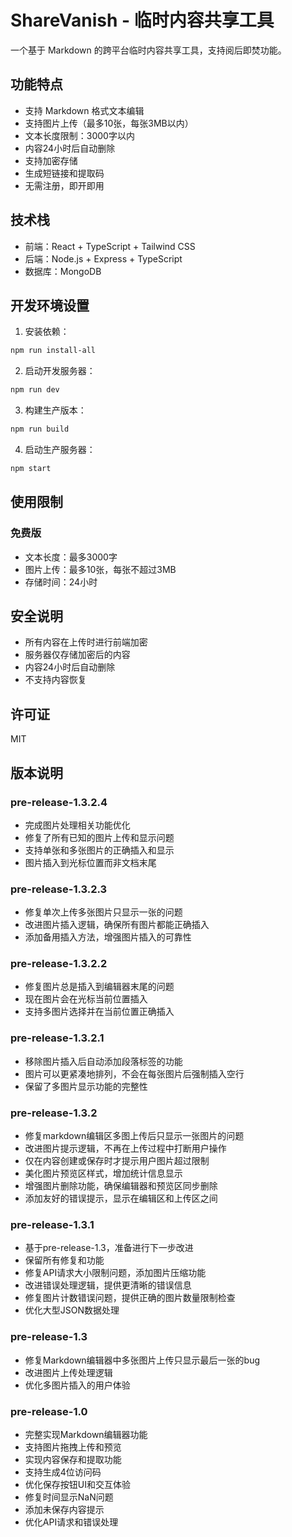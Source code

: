 # ShareVanish - 临时内容共享工具

一个基于 Markdown 的跨平台临时内容共享工具，支持阅后即焚功能。

## 功能特点

- 支持 Markdown 格式文本编辑
- 支持图片上传（最多10张，每张3MB以内）
- 文本长度限制：3000字以内
- 内容24小时后自动删除
- 支持加密存储
- 生成短链接和提取码
- 无需注册，即开即用

## 技术栈

- 前端：React + TypeScript + Tailwind CSS
- 后端：Node.js + Express + TypeScript
- 数据库：MongoDB

## 开发环境设置

1. 安装依赖：
```bash
npm run install-all
```

2. 启动开发服务器：
```bash
npm run dev
```

3. 构建生产版本：
```bash
npm run build
```

4. 启动生产服务器：
```bash
npm start
```

## 使用限制

### 免费版
- 文本长度：最多3000字
- 图片上传：最多10张，每张不超过3MB
- 存储时间：24小时

## 安全说明

- 所有内容在上传时进行前端加密
- 服务器仅存储加密后的内容
- 内容24小时后自动删除
- 不支持内容恢复

## 许可证

MIT 

## 版本说明

### pre-release-1.3.2.4
- 完成图片处理相关功能优化
- 修复了所有已知的图片上传和显示问题
- 支持单张和多张图片的正确插入和显示
- 图片插入到光标位置而非文档末尾

### pre-release-1.3.2.3
- 修复单次上传多张图片只显示一张的问题
- 改进图片插入逻辑，确保所有图片都能正确插入
- 添加备用插入方法，增强图片插入的可靠性

### pre-release-1.3.2.2
- 修复图片总是插入到编辑器末尾的问题
- 现在图片会在光标当前位置插入
- 支持多图片选择并在当前位置正确插入

### pre-release-1.3.2.1
- 移除图片插入后自动添加段落标签的功能
- 图片可以更紧凑地排列，不会在每张图片后强制插入空行
- 保留了多图片显示功能的完整性

### pre-release-1.3.2
- 修复markdown编辑区多图上传后只显示一张图片的问题
- 改进图片提示逻辑，不再在上传过程中打断用户操作
- 仅在内容创建或保存时才提示用户图片超过限制
- 美化图片预览区样式，增加统计信息显示
- 增强图片删除功能，确保编辑器和预览区同步删除
- 添加友好的错误提示，显示在编辑区和上传区之间

### pre-release-1.3.1
- 基于pre-release-1.3，准备进行下一步改进
- 保留所有修复和功能
- 修复API请求大小限制问题，添加图片压缩功能
- 改进错误处理逻辑，提供更清晰的错误信息
- 修复图片计数错误问题，提供正确的图片数量限制检查
- 优化大型JSON数据处理

### pre-release-1.3
- 修复Markdown编辑器中多张图片上传只显示最后一张的bug
- 改进图片上传处理逻辑
- 优化多图片插入的用户体验

### pre-release-1.0
- 完整实现Markdown编辑器功能
- 支持图片拖拽上传和预览
- 实现内容保存和提取功能
- 支持生成4位访问码
- 优化保存按钮UI和交互体验
- 修复时间显示NaN问题
- 添加未保存内容提示
- 优化API请求和错误处理 